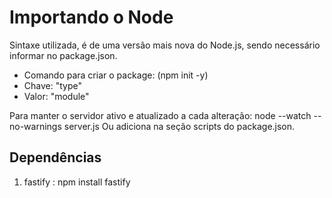 # Importando o Node
Sintaxe utilizada, é de uma versão mais nova do Node.js, sendo necessário informar no package.json.
- Comando para criar o package: (npm init -y)
- Chave: "type"
- Valor: "module"

Para manter o servidor ativo e atualizado a cada alteração: node --watch --no-warnings server.js
Ou adiciona na seção scripts do package.json.

## Dependências
1. fastify : npm install fastify